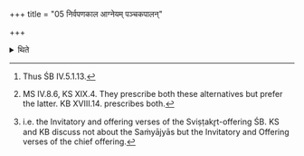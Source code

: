 +++
title = "05 निर्वपणकाल आग्नेयम् पञ्चकपालन्"

+++

<details><summary>थिते</summary>

5. At the time of pouring out (of the oblation-material) he pours out (the oblation-material viz. the unhusked-rice grains) for the sacrificial bread to be prepared on five[^1] potsherds for Agni; or .... on eight[^2] potsherds...... If the sacrificial bread is prepared on five potsherds then the Saṁyājyās[^3] should be in Gāyatri metre. If ... on eight potsherds.... in Paṅkti metre.   

[^1]: Thus ŚB IV.5.1.13.   

[^2]: MS IV.8.6, KS XIX.4. They prescribe both these alternatives but prefer the latter. KB XVIII.14. prescribes both.   


[^3]: i.e. the Invitatory and offering verses of the Sviṣṭakr̥t-offering ŚB. KS and KB discuss not about the Saṁyājyās but the Invitatory and Offering verses of the chief offering.   
</details>
